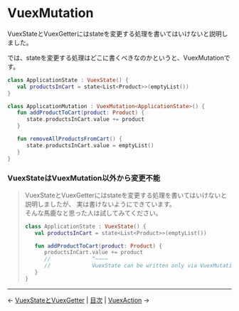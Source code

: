 
VuexMutation
================================================================================

VuexStateとVuexGetterにはstateを変更する処理を書いてはいけないと説明しました。

では、stateを変更する処理はどこに書くべきなのかというと、VuexMutationです。

```kotlin
class ApplicationState : VuexState() {
   val productsInCart = state<List<Product>>(emptyList())
}

class ApplicationMutation : VuexMutation<ApplicationState>() {
   fun addProductToCart(product: Product) {
      state.productsInCart.value += product
   }

   fun removeAllProductsFromCart() {
      state.productsInCart.value = emptyList()
   }
}
```


### VuexStateはVuexMutation以外から変更不能

> VuexStateとVuexGetterにはstateを変更する処理を書いてはいけないと説明しましたが、
> 実は書けないようにできています。  
> そんな馬鹿なと思った人は試してみてください。
> ```kotlin
> class ApplicationState : VuexState() {
>    val productsInCart = state<List<Product>>(emptyList())
>
>    fun addProductToCart(product: Product) {
>       productsInCart.value += product
>       //             ^~~~~
>       //             VuexState can be written only via VuexMutation
>    }
> }
> ```


* * * * * * * * * * * * * * * * * * * * * * * * * * * * * * * * * * * * * * * *

← [VuexStateとVuexGetter](VuexStates-and-VuexGetters.md)  |  [目次](../README-ja.md#チュートリアル)  |  [VuexAction](VuexActions.md) →

